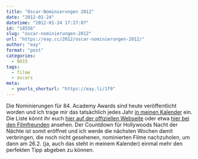 ```yaml
---
title: "Oscar-Nominierungen 2012"
date: "2012-01-24"
datetime: "2012-01-24 17:27:07"
id: "18556"
slug: "oscar-nominierungen-2012"
url: "https://eay.cc/2012/oscar-nominierungen-2012/"
author: "eay"
format: "post"
categories:
  - 0815
tags:
  - filme
  - oscars
meta:
  - yourls_shorturl: "https://eay.li/1f9"
---
```


Die Nominierungen für 84. Academy Awards sind heute veröffentlicht worden und ich trage mir das tatsächlich jedes Jahr [in meinen Kalender](http://cl.ly/DZbt) ein. Die Liste könnt ihr euch [hier auf der offiziellen Webseite](http://oscar.go.com/nominees) oder etwa [hier bei den Filmfreunden](http://www.fuenf-filmfreunde.de/2012/01/24/academy-awards-2012-die-nominierungen/) ansehen. Der Countdown für Hollywoods Nacht der Nächte ist somit eröffnet und ich werde die nächsten Wochen damit verbringen, die noch nicht gesehenen, nominierten Filme nachzuholen, um dann am 26.2. (ja, auch das steht in meinem Kalender) einmal mehr den perfekten Tipp abgeben zu können.
